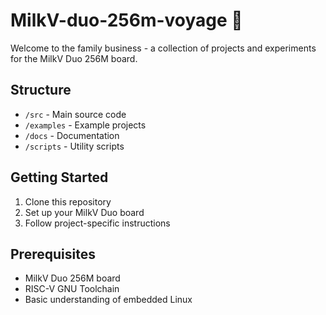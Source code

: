 # MilkV-duo-256m-voyage 🚀

Welcome to the family business - a collection of projects and experiments for the MilkV Duo 256M board.

## Structure
- `/src` - Main source code
- `/examples` - Example projects
- `/docs` - Documentation
- `/scripts` - Utility scripts

## Getting Started
1. Clone this repository
2. Set up your MilkV Duo board
3. Follow project-specific instructions

## Prerequisites
- MilkV Duo 256M board
- RISC-V GNU Toolchain
- Basic understanding of embedded Linux


